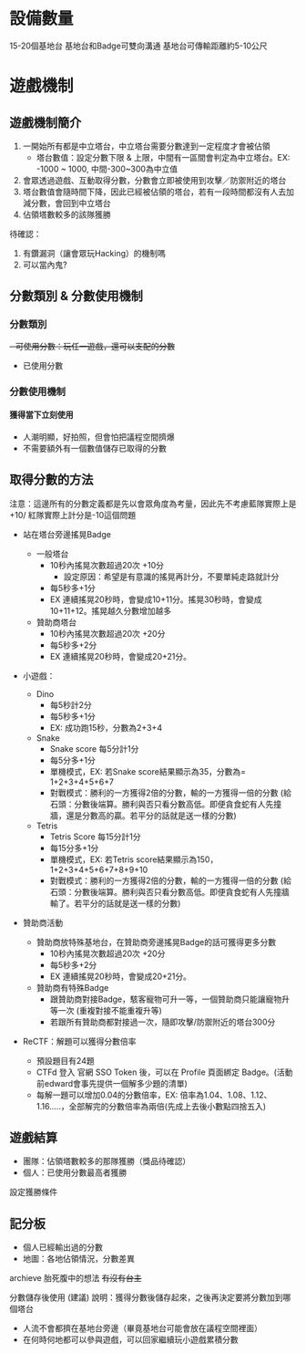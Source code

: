 # 設備數量
15-20個基地台
基地台和Badge可雙向溝通
基地台可傳輸距離約5-10公尺

# 遊戲機制

## 遊戲機制簡介
1. 一開始所有都是中立塔台，中立塔台需要分數達到一定程度才會被佔領
    - 塔台數值：設定分數下限 & 上限，中間有一區間會判定為中立塔台。EX: -1000 ~ 1000, 中間-300~300為中立值
3. 會眾透過遊戲、互動取得分數，分數會立即被使用到攻擊／防禦附近的塔台 
4. 塔台數值會隨時間下降，因此已經被佔領的塔台，若有一段時間都沒有人去加減分數，會回到中立塔台
5. 佔領塔數較多的該隊獲勝

待確認：
1. 有鑽漏洞（讓會眾玩Hacking）的機制嗎
2. 可以當內鬼?

## 分數類別 & 分數使用機制

### 分數類別
~~- 可使用分數：玩任一遊戲，還可以支配的分數~~
- 已使用分數

### 分數使用機制 

#### 獲得當下立刻使用
* 人潮明顯，好拍照，但會怕把議程空間擠爆
* 不需要額外有一個數值儲存已取得的分數


## 取得分數的方法
注意：這邊所有的分數定義都是先以會眾角度為考量，因此先不考慮藍隊實際上是+10/ 紅隊實際上計分是-10這個問題
* 站在塔台旁邊搖晃Badge
    * 一般塔台
        *  10秒內搖晃次數超過20次 +10分
            * 設定原因：希望是有意識的搖晃再計分，不要單純走路就計分
        * 每5秒多+1分
        * EX 連續搖晃20秒時，會變成10+11分。搖晃30秒時，會變成10+11+12。搖晃越久分數增加越多
    * 贊助商塔台
        * 10秒內搖晃次數超過20次 +20分
        * 每5秒多+2分
        * EX 連續搖晃20秒時，會變成20+21分。
* 小遊戲：
    * Dino
        * 每5秒計2分
        * 每5秒多+1分
        * EX: 成功跑15秒，分數為2+3+4
    * Snake
        + Snake score 每5分計1分
        + 每5分多+1分
        + 單機模式，EX: 若Snake score結果顯示為35，分數為= 1+2+3+4+5+6+7
        + 對戰模式：勝利的一方獲得2倍的分數，輸的一方獲得一倍的分數
        (給石頭：分數後端算。勝利與否只看分數高低。即便貪食蛇有人先撞牆，還是分數高的贏。若平分的話就是送一樣的分數)
    * Tetris
        * Tetris Score 每15分計1分
        * 每15分多+1分
        * 單機模式，EX: 若Tetris score結果顯示為150，1+2+3+4+5+6+7+8+9+10
        * 對戰模式：勝利的一方獲得2倍的分數，輸的一方獲得一倍的分數
        (給石頭：分數後端算。勝利與否只看分數高低。即便貪食蛇有人先撞牆輸了。若平分的話就是送一樣的分數)
* 贊助商活動
    * 贊助商放特殊基地台，在贊助商旁邊搖晃Badge的話可獲得更多分數
        * 10秒內搖晃次數超過20次 +20分
        * 每5秒多+2分
        * EX 連續搖晃20秒時，會變成20+21分。
    * 贊助商有特殊Badge 
        * 跟贊助商對接Badge，駭客寵物可升一等，一個贊助商只能讓寵物升等一次 (重複對接不能重複升等)
        * 若跟所有贊助商都對接過一次，隨即攻擊/防禦附近的塔台300分
       
* ReCTF：解題可以獲得分數倍率
    * 預設題目有24題
    * CTFd 登入 官網 SSO Token 後，可以在 Profile 頁面綁定 Badge。(活動前edward會事先提供一個解多少題的清單)
    * 每解一題可以增加0.04的分數倍率，EX: 倍率為1.04、1.08、1.12、1.16.....，全部解完的分數倍率為兩倍(先成上去後小數點四捨五入)




## 遊戲結算
* 團隊：佔領塔數較多的那隊獲勝（獎品待確認）
* 個人：已使用分數最高者獲勝

設定獲勝條件

## 記分板
* 個人已經輸出過的分數
* 地圖：各地佔領情況，分數差異


archieve
胎死腹中的想法
~~有沒有台主~~

分數儲存後使用 (建議)
說明：獲得分數後儲存起來，之後再決定要將分數加到哪個塔台
* 人流不會都擠在基地台旁邊（畢竟基地台可能會放在議程空間裡面）
* 在何時何地都可以參與遊戲，可以回家繼續玩小遊戲累積分數
